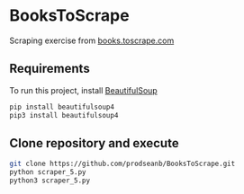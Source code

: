 # BooksToScrape
Scraping exercise from [books.toscrape.com](https://books.toscrape.com/index.html)  
## Requirements
To run this project, install [BeautifulSoup](https://pypi.org/project/beautifulsoup4/)
```bash
pip install beautifulsoup4
pip3 install beautifulsoup4
```
## Clone repository and execute
```bash
git clone https://github.com/prodseanb/BooksToScrape.git
python scraper_5.py
python3 scraper_5.py
```
